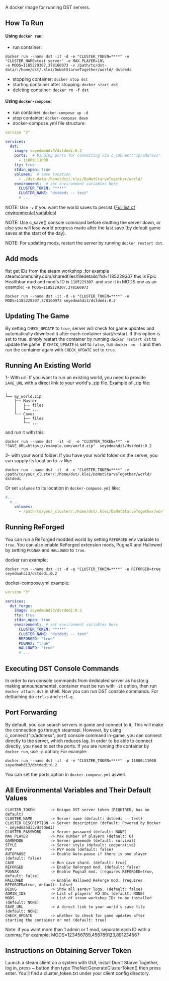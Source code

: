 A docker image for running DST servers.

## How To Run

#### Using `docker run`:
- run container:
```
docker run --name dst -it -d -e "CLUSTER_TOKEN=****" -e "CLUSTER_NAME=test server" -e MAX_PLAYER=10\
-e MODS=1185229307,378160973 -v /path/to/dst-data/:/home/dst/.klei/DoNotStarveTogether/world/ dstdedi
```
- stopping container: ```docker stop dst```
- starting container after stopping: ```docker start dst```
- deleting container: ```docker rm -f dst```

#### Using `docker-compose`:
- run container: ```docker-compose up -d```
- stop container: ```docker-compose down```
- docker-compose.yml file structure:
```yaml
version "3"

services:
  dst:
    image: seyedmahdi3/dstdedi:0.2
    ports:  # binding ports for connecting via c_connect("ip/address", port)
      - 11000:11000
    tty: true
    stdin_open: true
    volumes:  # save location
      - ./dst-data:/home/dst/.klei/DoNotStarveTogether/world/
    environment:  # set environment variables here
      CLUSTER_TOKEN: "****"
      CLUSTER_NAME: "dstdedi -- test"
      # ...
```

NOTE: Use `-v` if you want the world saves to persist.([Full list of environmental variables](#all-environmental-variables-and-their-default-values))

NOTE: Use c_save() console command before shutting the server down, or else you will lose world progress made after the last save (by default game saves at the start of the day).

NOTE: For updating mods, restart the server by running `docker restart dst`.

## Add mods
fist get IDs from the steam workshop .for example steamcommunity.com/sharedfiles/filedetails/?id=1185229307 this is Epic Healthbar mod and mod's ID is `1185229307`. and use it in MODS env as an example:
`-e MODS=1185229307,378160973`
```
docker run --name dst -it -d -e "CLUSTER_TOKEN=****" -e MODS=1185229307,378160973 seyedmahdi3/dstdedi:0.2
```
## Updating The Game
By setting `CHECK_UPDATE` to `true`, server will check for game updates and automatically download it after each container start/restart. If this option is set to true, simply restart the container by running `docker restart dst` to update the game. If `CHECK_UPDATE` is set to `false`, run `docker rm -f` and then run the container again with `CHECK_UPDATE` set to `true`.


## Running An Existing World
1- With url: If you want to run an existing world, you need to provide `SAVE_URL` with a direct link to your world's .zip file. Example of .zip file:
```
.
└── my_world.zip
    ├── Master
    │   ├── files
    │   └── ...
    └── Caves
        ├── files
        └── ...

```
and run it with this:
```
docker run --name dst  -it -d  -e "CLUSTER_TOKEN=**" -e "SAVE_URL=https://example.com/world.zip"  seyedmahdi3/dstdedi:0.2
```
2- with your world folder: If you have your world folder on the server, you can supply its location to `-v` like: 
```
docker run --name dst -it -d -e "CLUSTER_TOKEN=****" -v /path/to/your_cluster/:/home/dst/.klei/DoNotStarveTogether/world/ dstdedi
```
Or set `volumes` to its location in `docker-compose.yml` like:
```yml
#...
  #...
    volumes:
      - /path/to/your_cluster/:/home/dst/.klei/DoNotStarveTogether/world/
```

## Running ReForged
You can run a ReForged modded world by setting `REFORGED` env variable to `true`. You can also enable ReForged extension mods, PugnaX and Hallowed by setting `PUGNAX` and `HALLOWED` to `true`.

docker run example:
```
docker run --name dst -it -d -e "CLUSTER_TOKEN=****" -e REFORGED=true  seyedmahdi3/dstdedi:0.2
```

docker-compose.yml example:
```yml
version "3"

services:
  dst_forge:
    image: seyedmahdi3/dstdedi:0.2
    tty: true
    stdin_open: true
    environment:  # set environment variables here
      CLUSTER_TOKEN: "****"
      CLUSTER_NAME: "dstdedi -- test"
      REFORGED: "true"
      PUGNAX: "true"
      HALLOWED: "true"
      # ...
```


## Executing DST Console Commands
In order to run console commands from dedicated server as host(e.g. making announcements), container must be run with `-it` option, then run `docker attach dst` in shell. Now you can run DST console commands. For dettaching do `ctrl-p` and `ctrl-q`.


## Port Forwarding
By default, you can search servers in game and connect to it; This will make the connection go through steamapi. However, by using c_connect("ip/address", port) console command in-game, you can connect directly to the server, which reduces lag. In order to be able to connect directly, you need to set the ports. If you are running the container by `docker run`, use `-p` option; For example: 
```
docker run --name dst -it -d -e "CLUSTER_TOKEN=****" -p 11000:11000 seyedmahdi3/dstdedi:0.2
```
You can set the ports option in `docker-compose.yml` aswell.


## All Environmental Variables and Their Default Values
```
CLUSTER_TOKEN       -> Unique DST server token (REQUIRED, has no default)
CLUSTER_NAME        -> Server name (default: dstdedi -- test)
CLUSTER_DESCRIPTION -> Server description (default: Powered by Docker - seyedmahdi3/dstdedi)
CLUSTER_PASSWORD    -> Server password (default: NONE)
MAX_PLAYER          -> Max number of players (default: 6)
GAMEMODE            -> Server gamemode (default: survival)
STYLE               -> Server style (default: cooperative)
PVP                 -> PVP mode (default: false)
AUTOPAUSE           -> Enable Auto-pause if there is one player (default: false)
CAVE                -> Run cave shard. (default: true)
REFORGED            -> Enable ReForged mod. (default: false)
PUGNAX              -> Enable PugnaX mod. (requires REFORGED=true, default: false)
HALLOWED            -> Enable Hallowed ReForge mod. (requires REFORGED=true, default: false)
DEBUG               -> Show all serevr logs. (default: false)
ADMIN_IDS           -> List of players' KU IDs (default: NONE)
MODS                -> List of steam workshop IDs to be installed (default: NONE)
SAVE_URL            -> A direct link to your world's save file (default: NONE)
CHECK_UPDATE        -> whether to check for game updates after starting the container or not (default: true)
```

Note: if you want more than 1 admin or 1 mod, separate each ID with a comma; For example: MODS=123456789,456789123,891234567


## Instructions on Obtaining Server Token
Launch a steam client on a system with GUI, install Don't Starve Together, log in, press ~ button then type TheNet:GenerateClusterToken() then press enter. You'll find a cluster_token.txt under your client config directory.
